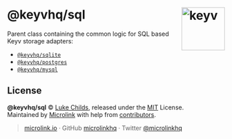 # @keyvhq/sql [<img width="100" align="right" src="https://keyvhq.js.org/media/logo-sunset.svg" alt="keyv">](https://github.com/microlinkhq/keyv/packages/sql)

Parent class containing the common logic for SQL based Keyv storage adapters:

- [`@keyvhq/sqlite`](https://github.com/microlinkhq/packageS/sqlite)
- [`@keyvhq/postgres`](https://github.com/microlinkhq/packageS/postgres)
- [`@keyvhq/mysql`](https://github.com/microlinkhq/packageS/mysql)

## License

**@keyvhq/sql** © [Luke Childs](https://lukechilds.co), released under the [MIT](https://github.com/microlinkhq/keyvhq/blob/master/LICENSE.md) License.<br/>
Maintained by [Microlink](https://microlink.io) with help from [contributors](https://github.com/microlinkhq/keyvhq/contributors).

> [microlink.io](https://microlink.io) · GitHub [microlinkhq](https://github.com/microlinkhq) · Twitter [@microlinkhq](https://twitter.com/microlinkhq)
